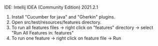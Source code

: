IDE: Intellij IDEA (Community Edition) 2021.2.1

1. Install "Cucumber for java" and "Gherkin" plugins.
2. Open src/test/resources/features directory.
3. To run all features files -> right click on "features" directory -> select "Run All Features in: features"
4. To run one feature -> right click on feature file -> Run